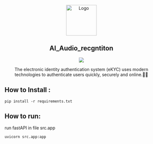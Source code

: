 

<p align="center">
  <a href="https://github.com/MohamadNematizadeh/website_PlantsAI">
<img src="logo_no_name.png" alt="Logo"  height="100">
  </a>
  <h2 align="center"> 
AI_Audio_recgntiton </h2>

  <p align="center" ><img src = "https://skillicons.dev/icons?i=fastapi,py,docker,redis,vue,ts,nodejs"></p>

  <p align="center">
   The electronic identity authentication system (eKYC) uses modern technologies to authenticate users quickly, securely and online.👨‍🦰
   
## How to Install :
```
pip install -r requirements.txt
```

## How to run:
run fastAPI in file src.app
```
uvicorn src.app:app
```
